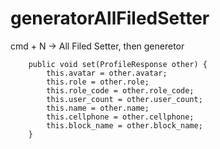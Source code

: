 # generatorAllFiledSetter

cmd + N -> All Filed Setter, then generetor

```
    public void set(ProfileResponse other) {
        this.avatar = other.avatar;
        this.role = other.role;
        this.role_code = other.role_code;
        this.user_count = other.user_count;
        this.name = other.name;
        this.cellphone = other.cellphone;
        this.block_name = other.block_name;
    }
 ```
